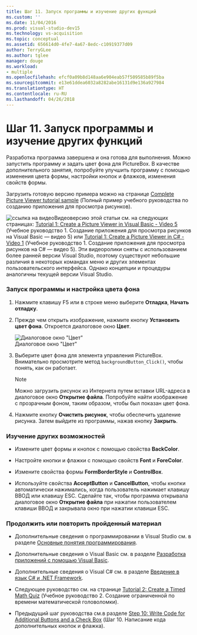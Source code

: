 ```yaml
---
title: Шаг 11. Запуск программы и изучение других функций
ms.custom: ''
ms.date: 11/04/2016
ms.prod: visual-studio-dev15
ms.technology: vs-acquisition
ms.topic: conceptual
ms.assetid: 656614d0-4fe7-4a67-8edc-c10919377d09
author: TerryGLee
ms.author: tglee
manager: douge
ms.workload:
- multiple
ms.openlocfilehash: efcf0a09b8d148aa6e904eab57f509585b89f5ba
ms.sourcegitcommit: e13e61ddea6032a8282abe16131d9e136a927984
ms.translationtype: HT
ms.contentlocale: ru-RU
ms.lasthandoff: 04/26/2018
---
```

# <a name="step-11-run-your-program-and-try-other-features"></a>Шаг 11. Запуск программы и изучение других функций
Разработка программа завершена и она готова для выполнения. Можно запустить программу и задать цвет фона для PictureBox. В качестве дополнительного занятия, попробуйте улучшить программу с помощью изменения цвета формы, настройки кнопок и флажков, изменения свойств формы.  

 Загрузить готовую версию примера можно на странице [Complete Picture Viewer tutorial sample](http://code.msdn.microsoft.com/Complete-Picture-Viewer-7d91d3a8) (Полный пример учебного руководства по созданию приложения для просмотра рисунков).  

 ![ссылка на видео](../data-tools/media/playvideo.gif "воспроизвести_видео")Видеоверсию этой статьи см. на следующих страницах: [Tutorial 1: Create a Picture Viewer in Visual Basic - Video 5](http://go.microsoft.com/fwlink/?LinkId=205216) (Учебное руководство 1. Создание приложения для просмотра рисунков на Visual Basic — видео 5) или [Tutorial 1: Create a Picture Viewer in C# - Video 1](http://go.microsoft.com/fwlink/?LinkId=205206) (Учебное руководство 1. Создание приложения для просмотра рисунков на C# — видео 5). Эти видеоролики сняты с использованием более ранней версии Visual Studio, поэтому существуют небольшие различия в некоторых командах меню и других элементах пользовательского интерфейса. Однако концепции и процедуры аналогичны текущей версии Visual Studio.  

### <a name="to-run-your-program-and-set-the-background-color"></a>Запуск программы и настройка цвета фона  

1.  Нажмите клавишу F5 или в строке меню выберите **Отладка**, **Начать отладку**.  

2.  Прежде чем открыть изображение, нажмите кнопку **Установить цвет фона**. Откроется диалоговое окно **Цвет**.  

     ![Диалоговое окно "Цвет"](../ide/media/express_colordialog.png "Express_ColorDialog")  
Диалоговое окно "Цвет"  

3.  Выберите цвет фона для элемента управления PictureBox. Внимательно просмотрите метод `backgroundButton_Click()`, чтобы понять, как он работает.  

    > [!NOTE]
    >  Можно загрузить рисунок из Интернета путем вставки URL-адреса в диалоговое окно **Открытие файла**. Попробуйте найти изображение с прозрачным фоном, таким образом, чтобы был показан цвет фона.  

4.  Нажмите кнопку **Очистить рисунок**, чтобы обеспечить удаление рисунка. Затем выйдите из программы, нажав кнопку **Закрыть**.  

### <a name="to-try-other-features"></a>Изучение других возможностей  

-   Измените цвет формы и кнопок с помощью свойства **BackColor**.  

-   Настройте кнопки и флажки с помощью свойств **Font** и **ForeColor**.  

-   Измените свойства формы **FormBorderStyle** и **ControlBox**.  

-   Используйте свойства **AcceptButton** и **CancelButton**, чтобы кнопки автоматически нажимались, когда пользователь нажимает клавишу ВВОД или клавишу ESC. Сделайте так, чтобы программа открывала диалоговое окно **Открытие файла** при нажатии пользователем клавиши ВВОД и закрывала окно при нажатии клавиши ESC.  

### <a name="to-continue-or-review"></a>Продолжить или повторить пройденный материал  

-   Дополнительные сведения о программировании в Visual Studio см. в разделе [Основные понятия программирования](http://msdn.microsoft.com/Library/65c12cca-af4f-4017-886e-2dbc00a189d6).  

-   Дополнительные сведения о Visual Basic см. в разделе [Разработка приложений с помощью Visual Basic](/dotnet/visual-basic/developing-apps/index).  

-   Дополнительные сведения о Visual C# см. в разделе [Введение в язык C# и .NET Framework](/dotnet/csharp/getting-started/introduction-to-the-csharp-language-and-the-net-framework).  

-   Следующее руководство см. на странице [Tutorial 2: Create a Timed Math Quiz](../ide/tutorial-2-create-a-timed-math-quiz.md) (Учебное руководство 2. Создание ограниченной по времени математической головоломки).  

-   Предыдущий шаг руководства см.в разделе [Step 10: Write Code for Additional Buttons and a Check Box](../ide/step-10-write-code-for-additional-buttons-and-a-check-box.md) (Шаг 10. Написание кода дополнительных кнопок и флажка).
